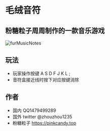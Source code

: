 # 毛绒音符
## 粉糖粒子周周制作的一款音乐游戏
![furMusicNotes](https://github.com/ZhouZhou1235/FurMusicNotes/assets/151345772/2c6f19b8-506e-49ef-a9e9-bb1c5f4d2a24)

## 玩法
- 玩家操作按键 A S D F J K L ;
- 音符盒接近线时按下对应按键消除

## 作者
- 国内 QQ1479499289
- 国外 twitter @zhouzhou1235
- 粉糖粒子 https://pinkcandy.top
